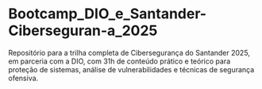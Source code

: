 # Bootcamp_DIO_e_Santander-Ciberseguran-a_2025
Repositório para a trilha completa de Cibersegurança do Santander 2025, em parceria com a DIO, com 31h de conteúdo prático e teórico para proteção de sistemas, análise de vulnerabilidades e técnicas de segurança ofensiva.
